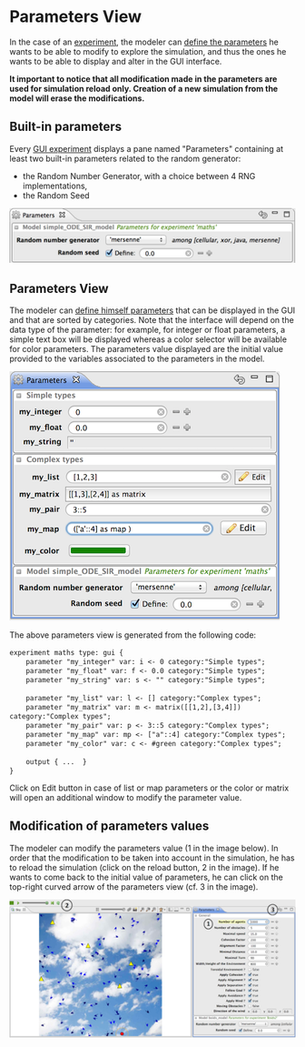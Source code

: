 # Parameters View



In the case of an [experiment](G__DefiningExperiments), the modeler can [define the parameters](G__DefiningParameters) he wants to be able to modify to explore the simulation, and thus the ones he wants to be able to display and alter in the GUI interface.

**It important to notice that all modification made in the parameters are used for simulation reload only. Creation of a new simulation from the model will erase the modifications.**






## Built-in parameters
Every [GUI experiment](G__DefiningExperiments) displays a pane named "Parameters" containing at least two built-in parameters related to the random generator:
  * the Random Number Generator, with a choice between 4 RNG implementations,
  * the Random Seed


<img src='images/experiments/parameters_built_in.png' /> 





## Parameters View
The modeler can [define himself parameters](G__DefiningParameters) that can be displayed in the GUI and that are sorted by categories. Note that the interface will depend on the data type of the parameter: for example, for integer or float parameters, a simple text box will be displayed whereas a color selector will be available for color parameters. The parameters value displayed are the initial value provided to the variables associated to the parameters in the model.


<img src='images/experiments/parameters.png' /> 

The above parameters view is generated from the following code:
```
experiment maths type: gui {
	parameter "my_integer" var: i <- 0 category:"Simple types";
	parameter "my_float" var: f <- 0.0 category:"Simple types";
	parameter "my_string" var: s <- "" category:"Simple types";

	parameter "my_list" var: l <- [] category:"Complex types";
	parameter "my_matrix" var: m <- matrix([[1,2],[3,4]]) category:"Complex types";
	parameter "my_pair" var: p <- 3::5 category:"Complex types";
	parameter "my_map" var: mp <- ["a"::4] category:"Complex types";
	parameter "my_color" var: c <- #green category:"Complex types";

	output { ...  }
}
```
Click on Edit button in case of list or map parameters or the color or matrix will open an additional window to modify the parameter value.





## Modification of parameters values

The modeler can modify the parameters value (1 in the image below). In order that the modification to be taken into account in the simulation, he has to reload the simulation (click on the reload button, 2 in the image).
If he wants to come back to the initial value of parameters, he can click on the top-right curved arrow of the parameters view (cf. 3 in the image).



<img src='images/experiments/parameters_modifications.png' /> 